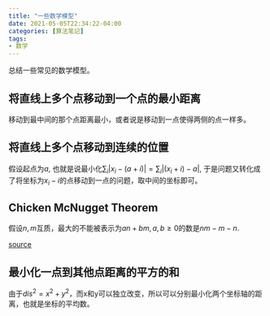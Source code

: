 ```yaml
---
title: "一些数学模型"
date: 2021-05-05T22:34:22-04:00
categories: [算法笔记]
tags:
- 数学
---
```

总结一些常见的数学模型。
<!--more-->
## 将直线上多个点移动到一个点的最小距离

移动到最中间的那个点距离最小，或者说是移动到一点使得两侧的点一样多。

## 将直线上多个点移动到连续的位置

假设起点为$a$, 也就是说最小化$\sum_i|x_i-(a+i)|=\sum_i|(x_i+i)-a|$, 于是问题又转化成了将坐标为$x_i-i$的点移动到一点的问题，取中间的坐标即可。

## Chicken McNugget Theorem

假设$n, m$互质，最大的不能被表示为$an+bm, a, b\ge 0$的数是$nm-m-n$.

[source](https://artofproblemsolving.com/wiki/index.php/Chicken_McNugget_Theorem)

## 最小化一点到其他点距离的平方的和

由于$dis^2=x^2+y^2$，而x和y可以独立改变，所以可以分别最小化两个坐标轴的距离，也就是坐标的平均数。

